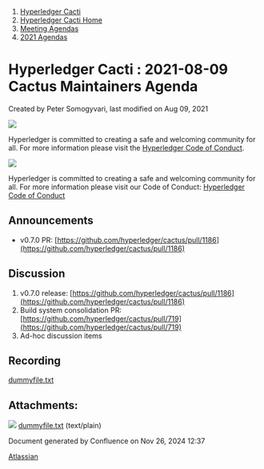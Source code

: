 1. [Hyperledger Cacti](index.html)
2. [Hyperledger Cacti Home](Hyperledger-Cacti-Home_20414469.html)
3. [Meeting Agendas](Meeting-Agendas_20414488.html)
4. [2021 Agendas](2021-Agendas_20414860.html)

# Hyperledger Cacti : 2021-08-09 Cactus Maintainers Agenda

Created by Peter Somogyvari, last modified on Aug 09, 2021

![](https://wiki.hyperledger.org/download/attachments/2392771/welcome.png?version=2&modificationDate=1572450107000&api=v2)

Hyperledger is committed to creating a safe and welcoming community for all. For more information please visit the [Hyperledger Code of Conduct](https://lf-hyperledger.atlassian.net/wiki/spaces/HYP/pages/19595281/Hyperledger+Code+of+Conduct).

![](https://wiki.hyperledger.org/download/attachments/29034696/Antitrustnotice.png?version=1&modificationDate=1581695654000&api=v2)

Hyperledger is committed to creating a safe and welcoming community for all. For more information please visit our Code of Conduct: [Hyperledger Code of Conduct](https://lf-hyperledger.atlassian.net/wiki/spaces/HYP/pages/19595281/Hyperledger+Code+of+Conduct)

## Announcements

- v0.7.0 PR: [https://github.com/hyperledger/cactus/pull/1186](https://github.com/hyperledger/cactus/pull/1186)

## Discussion

1. v0.7.0 release: [https://github.com/hyperledger/cactus/pull/1186](https://github.com/hyperledger/cactus/pull/1186)
2. Build system consolidation PR: [https://github.com/hyperledger/cactus/pull/719](https://github.com/hyperledger/cactus/pull/719)
3. Ad-hoc discussion items

## Recording

[dummyfile.txt](attachments/20415164/20415166.txt)

## Attachments:

![](images/icons/bullet_blue.gif) [dummyfile.txt](attachments/20415164/20415166.txt) (text/plain)

Document generated by Confluence on Nov 26, 2024 12:37

[Atlassian](http://www.atlassian.com/)
